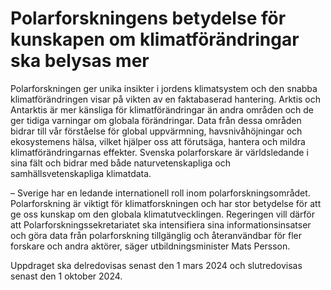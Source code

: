 # Polarforskningens betydelse för kunskapen om klimatförändringar ska belysas mer

Polarforskningen ger unika insikter i jordens klimatsystem och den snabba klimatförändringen visar på vikten av en faktabaserad hantering. Arktis och Antarktis är mer känsliga för klimatförändringar än andra områden och de ger tidiga varningar om globala förändringar. Data från dessa områden bidrar till vår förståelse för global uppvärmning, havsnivåhöjningar och ekosystemens hälsa, vilket hjälper oss att förutsäga, hantera och mildra klimatförändringarnas effekter. Svenska polarforskare är världsledande i sina fält och bidrar med både naturvetenskapliga och samhällsvetenskapliga klimatdata.

– Sverige har en ledande internationell roll inom polarforskningsområdet. Polarforskning är viktigt för klimatforskningen och har stor betydelse för att ge oss kunskap om den globala klimatutvecklingen. Regeringen vill därför att Polarforskningssekretariatet ska intensifiera sina informationsinsatser och göra data från polarforskning tillgänglig och återanvändbar för fler forskare och andra aktörer, säger utbildningsminister Mats Persson.

Uppdraget ska delredovisas senast den 1 mars 2024 och slutredovisas senast den 1 oktober 2024\.

